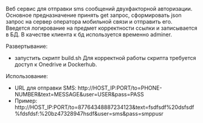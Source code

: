 Веб сервис для отправки sms сообщений двухфакторной авторизации.
 Основное предназначение принять get запрос, сформировать json запрос на сервер оператора мобильной связи и отправить его.
 Введется логирование на предмет корректности ссылки и записывается в БД.
 В качестве клиента к бд используется временно adminer.

Развертывание:
 - запустить скрипт build.sh
 Для корректной работы скрипта требуется доступ к Onedrive и Dockerhub.

Использование:
   - URL для отправки SMS: http://HOST_IP:PORT/to=PHONE-NUMBER&text=MESSAGE&user=USER&pass=PASS
   - Пример: http://HOST_IP:PORT/to=87764348887234123&text=fsdfsdf%20dsfsdf%fdsfdsf:%20bz47328947hsdf&user=sms&pass=smppusr